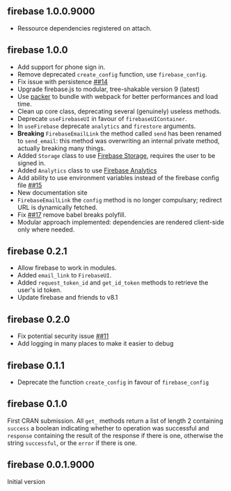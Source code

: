 ## firebase 1.0.0.9000

- Ressource dependencies registered on attach.

## firebase 1.0.0

- Add support for phone sign in.
- Remove deprecated `create_config` function, use
`firebase_config`.
- Fix issue with persistence 
[##14](https://github.com/JohnCoene/firebase/issues/14)
- Upgrade firebase.js to modular, tree-shakable version 9 (latest)
- Use [packer](https://packer.john-coene.com/) to bundle with
webpack for better performances and load time.
- Clean up core class, deprecating several (genuinely) useless
methods.
- Deprecate `useFirebaseUI` in favour of `firebaseUIContainer`.
- In `useFirebase` deprecate `analytics` and `firestore` arguments.
- **Breaking** `FirebaseEmailLink` the method called `send` has been
renamed to `send_email`: this method was overwriting an internal 
private method, actually breaking many things.
- Added `Storage` class to use 
[Firebase Storage](https://firebase.google.com/docs/storage),
requires the user to be signed in.
- Added `Analytics` class to use 
[Firebase Analytics](https://firebase.google.com/docs/analytics)
- Add ability to use environment variables instead of the firebase
config file
[##15](https://github.com/JohnCoene/firebase/issues/15)
- New documentation site
- `FirebaseEmailLink` the `config` method is no longer compulsary;
redirect URL is dynamically fetched.
- Fix [##17](https://github.com/JohnCoene/firebase/issues/17)
remove babel breaks polyfill.
- Modular approach implemented: dependencies are rendered 
client-side only where needed.

## firebase 0.2.1

- Allow firebase to work in modules.
- Added `email_link` to `FirebaseUI`.
- Added `request_token_id` and `get_id_token` methods
to retrieve the user's id token.
- Update firebase and friends to v8.1

## firebase 0.2.0

- Fix potential security issue [##11](https://github.com/JohnCoene/firebase/issues/11)
- Add logging in many places to make it easier to debug

## firebase 0.1.1

- Deprecate the function `create_config` in favour of
`firebase_config`

## firebase 0.1.0

First CRAN submission. All `get_` methods return a list of length 2 containing `success` a boolean indicating whether to operation was successful and `response` containing the result of the response if there is one, otherwise the string `successful`, or the `error` if there is one.

## firebase 0.0.1.9000

Initial version
